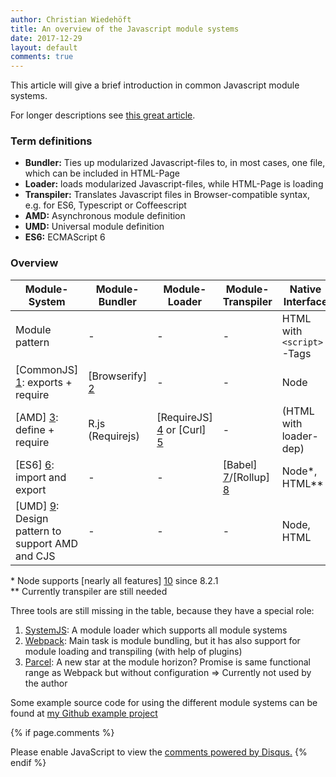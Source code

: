 ```yaml
---
author: Christian Wiedehöft
title: An overview of the Javascript module systems
date: 2017-12-29
layout: default
comments: true
---
```


This article will give a brief introduction in common Javascript module systems. 

For longer descriptions see [this great article](https://medium.freecodecamp.org/javascript-modules-a-beginner-s-guide-783f7d7a5fcc).

### Term definitions
* **Bundler:** Ties up modularized Javascript-files to, in most cases, one file, which can be included in HTML-Page
* **Loader:** loads modularized Javascript-files, while HTML-Page is loading
* **Transpiler:** Translates Javascript files in Browser-compatible syntax, e.g. for ES6, Typescript or Coffeescript
* **AMD:** Asynchronous module definition
* **UMD:** Universal module definition
* **ES6:** ECMAScript 6

### Overview

| Module-System                     | Module-Bundler   |Module-Loader                  |Module-Transpiler        | Native Interface             | Favourite testing tool    |
| ---                               | ---              |---                            |---                      | ---                          | ---                       |  
| Module pattern                    | -                |-                              |-                        | HTML with ```<script>```-Tags| Qunit                     |
| [CommonJS] [1]: exports + require | [Browserify] [2] |-                              |-                        | Node                         | Mocha                     |
| [AMD] [3]: define + require       | R.js (Requirejs) |[RequireJS] [4] or [Curl] [5]  |-                        | (HTML with loader-dep)       | -                         |
| [ES6] [6]: import and export      | -                |-                              | [Babel] [7]/[Rollup] [8]| Node*, HTML**                | Mocha after transpilation |
| [UMD] [9]: Design pattern to support AMD and CJS | - | - | -                                                   | Node, HTML                   | Qunit/Mocha               |

\* Node supports [nearly all features] [10] since 8.2.1 <br />
\** Currently transpiler are still needed

Three tools are still missing in the table, because they have a special role:
1. [SystemJS][]: A module loader which supports all module systems
2. [Webpack][]: Main task is module bundling, but it has also support for module loading and transpiling (with help of plugins)
3. [Parcel][]: A new star at the module horizon? Promise is same functional range as Webpack but without configuration => Currently not used by the author

Some example source code for using the different module systems can be found at [my Github example project](https://github.com/wiedehoeft/TemplatesSnipptesAndExperiments/tree/testJsModuleSystems)

[1]: https://en.wikipedia.org/wiki/CommonJS
[2]: http://browserify.org/
[3]: http://requirejs.org/docs/whyamd.html
[4]: http://requirejs.org
[5]: https://github.com/cujojs/curl
[6]: http://exploringjs.com/es6/ch_modules.html
[7]: https://babeljs.io/
[8]: https://rollupjs.org/
[9]: https://github.com/umdjs/umd
[10]: http://node.green/
[SystemJS]: https://github.com/systemjs/systemjs
[Webpack]: https://webpack.js.org/
[Parcel]: https://medium.freecodecamp.org/all-you-need-to-know-about-parcel-dbe151b70082

{% if page.comments %} 
<div id="disqus_thread"></div>
<script>

/**
*  RECOMMENDED CONFIGURATION VARIABLES: EDIT AND UNCOMMENT THE SECTION BELOW TO INSERT DYNAMIC VALUES FROM YOUR PLATFORM OR CMS.
*  LEARN WHY DEFINING THESE VARIABLES IS IMPORTANT: https://disqus.com/admin/universalcode/#configuration-variables*/
/*
var disqus_config = function () {
this.page.url = PAGE_URL;  // Replace PAGE_URL with your page's canonical URL variable
this.page.identifier = PAGE_IDENTIFIER; // Replace PAGE_IDENTIFIER with your page's unique identifier variable
};
*/
(function() { // DON'T EDIT BELOW THIS LINE
var d = document, s = d.createElement('script');
s.src = 'https://wiedehoeft-github-io.disqus.com/embed.js';
s.setAttribute('data-timestamp', +new Date());
(d.head || d.body).appendChild(s);
})();
</script>
<noscript>Please enable JavaScript to view the <a href="https://disqus.com/?ref_noscript">comments powered by Disqus.</a></noscript>
{% endif %}
